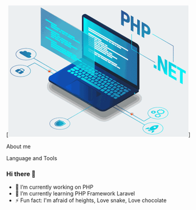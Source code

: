 [![Header](https://github.com/Qadriddin-dev/Qadriddin-dev/blob/main/assets/prolog.gif)]

About me

Language and Tools

### Hi there 👋
- 🔭 I’m currently working on PHP
- 🌱 I’m currently learning PHP Framework Laravel
- ⚡ Fun fact: I'm afraid of heights, Love snake, Love chocolate



